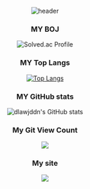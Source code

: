 <div align="center">
  
  ![header](https://capsule-render.vercel.app/api?type=waving&color=auto&height=200&section=header&text=dlawjddn's_place&fontSize=50&animation=twinkling)
  
### MY BOJ 
![Solved.ac Profile](http://mazassumnida.wtf/api/v2/generate_badge?boj=jwl0105)
  
### MY Top Langs
[![Top Langs](https://github-readme-stats.vercel.app/api/top-langs/?username=dlawjddn&layout=compact&theme=dracula)](https://github.com/dlawjddn)
  
### MY GitHub stats
![dlawjddn's GitHub stats](https://github-readme-stats.vercel.app/api?username=dlawjddn&show_icons=true&theme=tokyonight)

<h3 align="center">My Git View Count</h3>
<p align="center">
  <a href="https://hits.seeyoufarm.com"><img src="https://hits.seeyoufarm.com/api/count/incr/badge.svg?url=https%3A%2F%2Fgithub.com%2Fdlwjddn%2Fhit-counter&count_bg=%23484947&title_bg=%23A29191&icon=github.svg&icon_color=%23E7E7E7&title=View&edge_flat=false"/></a>               
</p>
  
<h3 align="center">My site</h3>
<p align="center">
  <a href="https://hello-mynameis-jeongwoo.notion.site/it-s-legit-4d3d1570d37b4463adb8c58e338c783c?pvs=4"><img src="https://img.shields.io/badge/Notion-000000?style=flat&logo=notion&logoColor=white"/></a></a>
</p>
  
</div>


